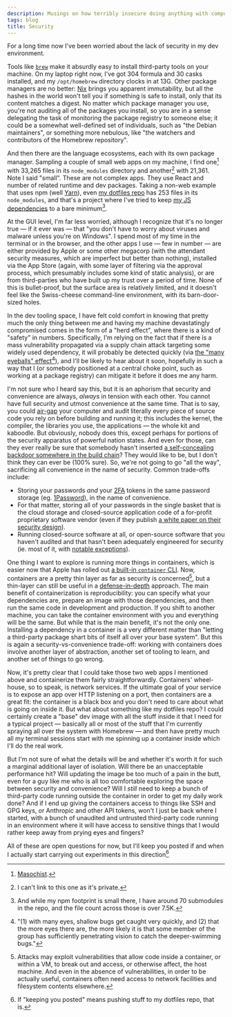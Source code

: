 ```yaml
---
description: Musings on how terribly insecure doing anything with computers is.
tags: blog
title: Security
---
```


For a long time now I've been worried about the lack of security in my dev environment.

Tools like [`brew`](https://brew.sh) make it absurdly easy to install third-party tools on your machine. On my laptop right now, I've got 304 formula and 30 casks installed, and my `/opt/homebrew` directory clocks in at 13G. Other package managers are no better: [Nix](https://github.com/NixOS/nix) brings you apparent immutability, but all the hashes in the world won't tell you if something is safe to install, only that its content matches a digest. No matter which package manager you use, you're not auditing all of the packages you install, so you are in a sense delegating the task of monitoring the package registry to someone else; it could be a somewhat well-defined set of individuals, such as "the Debian maintainers", or something more nebulous, like "the watchers and contributors of the Homebrew repository".

And then there are the language ecosystems, each with its own package manager. Sampling a couple of small web apps on my machine, I find one[^masochist] with 33,265 files in its `node_modules` directory and another[^another] with 21,361. Note I said "small". These are not complex apps. They use React and number of related runtime and dev packages. Taking a non-web example that uses npm (well [Yarn](https://github.com/yarnpkg/berry)), even [my dotfiles repo](https://github.com/wincent/wincent) has 253 files in its `node_modules`, and that's a project where I've tried to keep [my JS dependencies](https://github.com/wincent/wincent/blob/c20d3db2b2c340013eaf8ce5a2927ff187f09dd8/package.json#L15-L21) to a bare minimum[^submodules].

[^masochist]: [Masochist](https://github.com/wincent/masochist).
[^another]: I can't link to this one as it's private.
[^submodules]: And while my npm footprint is small there, I have around 70 submodules in the repo, and the file count across those is over 7.5K.

At the GUI level, I'm far less worried, although I recognize that it's no longer true — if it ever was — that "you don't have to worry about viruses and malware unless you're on Windows". I spend most of my time in the terminal or in the browser, and the other apps I use — few in number — are either provided by Apple or some other megacorp (with the attendant security measures, which are imperfect but better than nothing), installed via the App Store (again, with some layer of filtering via the approval process, which presumably includes some kind of static analysis), or are from third-parties who have built up my trust over a period of time. None of this is bullet-proof, but the surface area is relatively limited, and it doesn't feel like the Swiss-cheese command-line environment, with its barn-door-sized holes.

In the dev tooling space, I have felt cold comfort in knowing that pretty much the only thing between me and having my machine devastatingly compromised comes in the form of a "herd effect", where there is a kind of "safety" in numbers. Specifically, I'm relying on the fact that if there is a mass vulnerability propagated via a supply chain attack targeting some widely used dependency, it will probably be detected quickly (via [the "many eyeballs" effect](https://lists.gnu.org/archive/html/emacs-devel/2008-01/msg00728.html)[^eyeballs]), and I'll be likely to hear about it soon, hopefully in such a way that I (or somebody positioned at a central choke point, such as working at a package registry) can mitigate it before it does me any harm.

[^eyeballs]: "(1) with many eyes, shallow bugs get caught very quickly, and (2) that the more eyes there are, the more likely it is that some member of the group has sufficiently penetrating vision to catch the deeper-swimming bugs."

I'm not sure who I heard say this, but it is an aphorism that security and convenience are always, _always_ in tension with each other. You cannot have full security and utmost convenience at the same time. That is to say, you could [air-gap](https://en.wikipedia.org/wiki/Air_gap_%28networking%29) your computer and audit literally every piece of source code you rely on before building and running it; this includes the kernel, the compiler, the libraries you use, the applications — the whole kit and kaboodle. But obviously, nobody does this, except perhaps for portions of the security apparatus of powerful nation states. And even for those, can they ever really be sure that somebody hasn't inserted [a self-concealing backdoor somewhere in the build chain](https://www.cs.cmu.edu/~rdriley/487/papers/Thompson_1984_ReflectionsonTrustingTrust.pdf)? They would like to be, but I don't think they can ever be (100% sure). So, we're not going to go "all the way", sacrificing all convenience in the name of security. Common trade-offs include:

- Storing your passwords _and_ your [2FA](https://en.wikipedia.org/wiki/Multi-factor_authentication) tokens in the same password storage (eg. [1Password](https://1password.com)), in the name of convenience.
- For that matter, storing all of your passwords in the single basket that is the cloud storage and closed-source application code of a for-profit proprietary software vendor (even if they publish [a white paper on their security design](https://1passwordstatic.com/files/security/1password-white-paper.pdf)).
- Running closed-source software at all, or open-source software that you haven't audited and that hasn't been adequately engineered for security (ie. most of it, with [notable exceptions](https://www.openbsd.org)).

One thing I want to explore is running more things in containers, which is easier now that Apple has rolled out [a built-in `container` CLI](https://github.com/apple/container). Now, containers are a pretty thin layer as far as security is concerned[^vms], but a thin-layer can still be useful in a [defense-in-depth](https://en.wikipedia.org/wiki/Defense_in_depth_%28computing%29) approach. The main benefit of containerization is reproducibility: you can specify what your dependencies are, prepare an image with those dependencies, and then run the same code in development and production. If you shift to another machine, you can take the container environment with you and everything will be the same. But while that is the main benefit, it's not the only one. Installing a dependency in a container is a very different matter than "letting a third-party package shart bits of itself all over your base system". But this is again a security-vs-convenience trade-off: working with containers does involve another layer of abstraction, another set of tooling to learn, and another set of things to go wrong.

[^vms]: Attacks may exploit vulnerabilities that allow code inside a container, or within a VM, to break out and access, or otherwise affect, the host machine. And even in the absence of vulnerabilities, in order to be actually useful, containers often need access to network facilities and filesystem contents elsewhere.

Now, it's pretty clear that I could take those two web apps I mentioned above and containerize them fairly straightforwardly. Containers' wheel-house, so to speak, is network services. If the ultimate goal of your service is to expose an app over HTTP listening on a port, then containers are a great fit: the container is a black box and you don't need to care about what is going on inside it. But what about something like my dotfiles repo? I could certainly create a "base" dev image with all the stuff inside it that I need for a typical project — basically all or most of the stuff that I'm currently spraying all over the system with Homebrew — and then have pretty much all my terminal sessions start with me spinning up a container inside which I'll do the real work.

But I'm not sure of what the details will be and whether it's worth it for such a marginal additional layer of isolation. Will there be an unacceptable performance hit? Will updating the image be too much of a pain in the butt, even for a guy like me who is all too comfortable exploring the space between security and convenience? Will I _still_ need to keep a bunch of third-party code running outside the container in order to get my daily work done? And if I end up giving the containers access to things like SSH and GPG keys, or Anthropic and other API tokens, won't I just be back where I started, with a bunch of unaudited and untrusted third-party code running in an environment where it will have access to sensitive things that I would rather keep away from prying eyes and fingers?

All of these are open questions for now, but I'll keep you posted if and when I actually start carrying out experiments in this direction[^posted]

[^posted]: If "keeping you posted" means pushing stuff to my dotfiles repo, that is.
